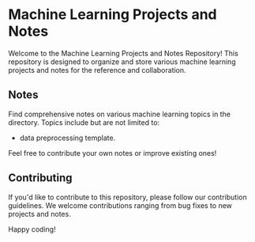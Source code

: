 # Machine Learning Projects and Notes

Welcome to the Machine Learning Projects and Notes Repository! This repository is designed to organize and store various machine learning projects and notes for the reference and collaboration.

## Notes

Find comprehensive notes on various machine learning topics in the directory. Topics include but are not limited to:

- data preprocessing template.

Feel free to contribute your own notes or improve existing ones!

## Contributing

If you'd like to contribute to this repository, please follow our contribution guidelines. We welcome contributions ranging from bug fixes to new projects and notes.

Happy coding!

